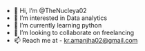 - 👋 Hi, I’m @TheNucleya02
- 👀 I’m interested in Data analytics
- 🌱 I’m currently learning python
- 💞️ I’m looking to collaborate on freelancing
- 📫 Reach me at - kr.amanjha02@gmail.com

<!---
TheNucleya02/TheNucleya02 is a ✨ special ✨ repository because its `README.md` (this file) appears on your GitHub profile.
You can click the Preview link to take a look at your changes.
--->
